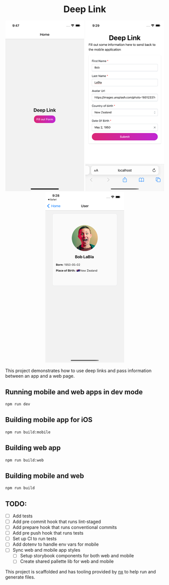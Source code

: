 <p align="center">
  <h1 align="center">Deep Link</h1>
</p>

<p align="center">
  <img width="250" src="./HomeScreenshot.png">
  <img width="250" src="./FormScreenshot.png">
  <img width="250" src="./UserInfoScreenshot.png">
</p>
This project demonstrates how to use deep links and pass information between an app and a web page.

## Running mobile and web apps in dev mode 
```bash
npm run dev 
```

## Building mobile app for iOS
```bash
npm run build:mobile
```

## Building web app
```bash
npm run build:web
```

## Building mobile and web 
```bash
npm run build
```


## TODO:
- [ ] Add tests
- [ ] Add pre commit hook that runs lint-staged
- [ ] Add prepare hook that runs conventional commits
- [ ] Add pre push hook that runs tests
- [ ] Set up CI to run tests
- [ ] Add dotenv to handle env vars for mobile 
- [ ] Sync web and mobile app styles
  - [ ] Setup storybook components for both web and mobile
  - [ ] Create shared pallette lib for web and mobile

This project is scaffolded and has tooling provided by [nx](https://nx.dev/) to help run and generate files.
